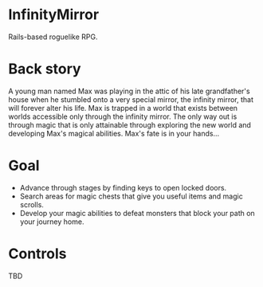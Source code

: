 # InfinityMirror
Rails-based roguelike RPG.

# Back story

A young man named Max was playing in the attic of his late grandfather's house when he stumbled onto a very special mirror, the infinity mirror, that will forever alter his life.
Max is trapped in a world that exists between worlds accessible only through the infinity mirror. The only way out is through magic that is only attainable through exploring the new world and developing Max's magical abilities. 
Max's fate is in your hands... 

# Goal

 * Advance through stages by finding keys to open locked doors.
 * Search areas for magic chests that give you useful items and magic scrolls.
 * Develop your magic abilities to defeat monsters that block your path on your journey home.
 
# Controls

TBD